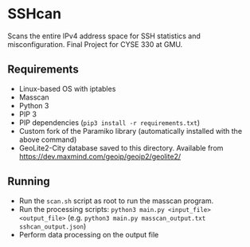 # SSHcan
Scans the entire IPv4 address space for SSH statistics and misconfiguration. Final Project for CYSE 330 at GMU.

## Requirements
* Linux-based OS with iptables
* Masscan
* Python 3
* PIP 3
* PIP dependencies (`pip3 install -r requirements.txt`)
* Custom fork of the Paramiko library (automatically installed with the above command)
* GeoLite2-City database saved to this directory. Available from https://dev.maxmind.com/geoip/geoip2/geolite2/

## Running
* Run the `scan.sh` script as root to run the masscan program.
* Run the processing scripts: `python3 main.py <input_file> <output_file>` (e.g. `python3 main.py masscan_output.txt sshcan_output.json`)
* Perform data processing on the output file
